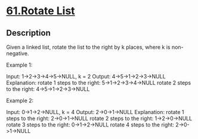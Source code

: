 # [61.Rotate List](https://leetcode.com/problems/rotate-list/)
        
## Description
        
Given a linked&nbsp;list, rotate the list to the right by k places, where k is non-negative.

Example 1:


Input: 1-&gt;2-&gt;3-&gt;4-&gt;5-&gt;NULL, k = 2
Output: 4-&gt;5-&gt;1-&gt;2-&gt;3-&gt;NULL
Explanation:
rotate 1 steps to the right: 5-&gt;1-&gt;2-&gt;3-&gt;4-&gt;NULL
rotate 2 steps to the right: 4-&gt;5-&gt;1-&gt;2-&gt;3-&gt;NULL


Example 2:


Input: 0-&gt;1-&gt;2-&gt;NULL, k = 4
Output: 2-&gt;0-&gt;1-&gt;NULL
Explanation:
rotate 1 steps to the right: 2-&gt;0-&gt;1-&gt;NULL
rotate 2 steps to the right: 1-&gt;2-&gt;0-&gt;NULL
rotate 3 steps to the right:&nbsp;0-&gt;1-&gt;2-&gt;NULL
rotate 4 steps to the right:&nbsp;2-&gt;0-&gt;1-&gt;NULL

